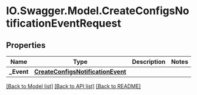 # IO.Swagger.Model.CreateConfigsNotificationEventRequest
## Properties

Name | Type | Description | Notes
------------ | ------------- | ------------- | -------------
**_Event** | [**CreateConfigsNotificationEvent**](CreateConfigsNotificationEvent.md) |  | 

[[Back to Model list]](../README.md#documentation-for-models) [[Back to API list]](../README.md#documentation-for-api-endpoints) [[Back to README]](../README.md)

